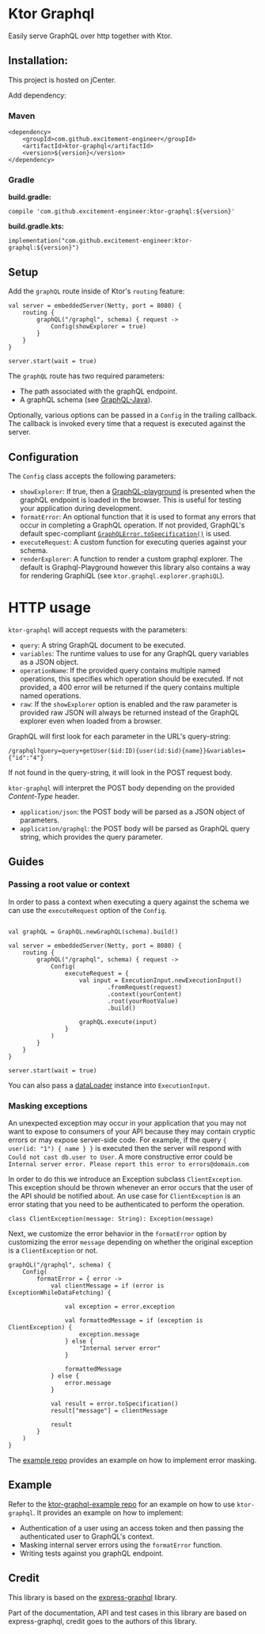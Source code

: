 # Ktor Graphql

Easily serve GraphQL over http together with Ktor.

## Installation: 

This project is hosted on jCenter.

Add dependency:

### Maven

```
<dependency>
    <groupId>com.github.excitement-engineer</groupId>
    <artifactId>ktor-graphql</artifactId>
    <version>${version}</version>
</dependency>
```

### Gradle
**build.gradle:**
```
compile 'com.github.excitement-engineer:ktor-graphql:${version}'
```
**build.gradle.kts:**
```
implementation("com.github.excitement-engineer:ktor-graphql:${version}")
```

## Setup

Add the `graphQL` route inside of Ktor's `routing` feature:

```
val server = embeddedServer(Netty, port = 8080) {
    routing {
        graphQL("/graphql", schema) { request ->
            Config(showExplorer = true)
        }
    }
}

server.start(wait = true)
``` 

The `graphQL` route has two required parameters:
 
- The path associated with the graphQL endpoint.
- A graphQL schema (see [GraphQL-Java](https://github.com/graphql-java/graphql-java)).

Optionally, various options can be passed in a `Config` in the trailing callback. The callback is invoked every time that a request
is executed against the server.

## Configuration

The `Config` class accepts the following parameters:

* `showExplorer`: If true, then a [GraphQL-playground](https://github.com/prisma-labs/graphql-playground) is presented when the graphQL endpoint is loaded in the browser. This is useful for testing your application during development.
* `formatError`: An optional function that it is used to format any errors that occur in completing a GraphQL operation. If not provided, GraphQL's default spec-compliant [`GraphQLError.toSpecification()`](https://github.com/graphql-java/graphql-java/blob/master/src/main/java/graphql/GraphQLError.java) is used.
* `executeRequest`: A custom function for executing queries against your schema. 
* `renderExplorer`: A function to render a custom graphql explorer. The default is Graphql-Playground however this library also contains a way for rendering 
GraphiQL (see `ktor.graphql.explorer.graphiQL`).


# HTTP usage

`ktor-graphql` will accept requests with the parameters:

* `query`: A string GraphQL document to be executed.
* `variables`: The runtime values to use for any GraphQL query variables as a JSON object.
* `operationName`: If the provided query contains multiple named operations, this specifies which operation should be executed. If not provided, a 400 error will be returned if the query contains multiple named operations.
* `raw`: If the `showExplorer` option is enabled and the raw parameter is provided raw JSON will always be returned instead of the GraphQL explorer even when loaded from a browser.

GraphQL will first look for each parameter in the URL's query-string:

```
/graphql?query=query+getUser($id:ID){user(id:$id){name}}&variables={"id":"4"}
```

If not found in the query-string, it will look in the POST request body.

`ktor-graphql` will interpret the POST body depending on the provided *Content-Type* header.

* `application/json`: the POST body will be parsed as a JSON object of parameters.
* `application/graphql`: the POST body will be parsed as GraphQL query string, which provides the query parameter.

## Guides

### Passing a root value or context

In order to pass a context when executing a query against the schema we can use the `executeRequest` option of the `Config`.
 
```

val graphQL = GraphQL.newGraphQL(schema).build()

val server = embeddedServer(Netty, port = 8080) {
    routing {
        graphQL("/graphql", schema) { request ->
            Config(
                executeRequest = {
                    val input = ExecutionInput.newExecutionInput()
                            .fromRequest(request)
                            .context(yourContent)
                            .root(yourRootValue)
                            .build()

                    graphQL.execute(input)
                }
            )
        }
    }
}

server.start(wait = true)
``` 

You can also pass a [dataLoader](https://www.graphql-java.com/documentation/v12/batching/) instance into `ExecutionInput`.

### Masking exceptions

An unexpected exception may occur in your application that you may not want to expose to consumers of your API because 
they may contain cryptic errors or may expose server-side code. For example, if the query `{ user(id: "1") { name } }` is executed then
the server will respond with `Could not cast db.user to User`. A more constructive error could be 
`Internal server error. Please report this error to errors@domain.com`

In order to do this we introduce an Exception subclass `ClientException`. This exception should be thrown whenever
an error occurs that the user of the API should be notified about. An use case for `ClientException` is an error stating that you need to be authenticated
to perform the operation.

```
class ClientException(message: String): Exception(message)
```

Next, we customize the error behavior in the `formatError` option by customizing the error `message`
depending on whether the original exception is a `ClientException` or not.

```
graphQL("/graphql", schema) {
    Config(
        formatError = { error ->
            val clientMessage = if (error is ExceptionWhileDataFetching) {

                val exception = error.exception

                val formattedMessage = if (exception is ClientException) {
                    exception.message
                } else {
                    "Internal server error"
                }

                formattedMessage
            } else {
                error.message
            }

            val result = error.toSpecification()
            result["message"] = clientMessage

            result
        }
    )
}
```

The [example repo](https://github.com/excitement-engineer/ktor-graphql-example) provides an example on how to implement error masking. 

## Example

Refer to the [ktor-graphql-example repo](https://github.com/excitement-engineer/ktor-graphql-example) for an example
on how to use `ktor-graphql`. It provides an example on how to implement:

* Authentication of a user using an access token and then passing the authenticated user to GraphQL's context.
* Masking internal server errors using the `formatError` function.
* Writing tests against you graphQL endpoint.

## Credit

This library is based on the [express-graphql](https://github.com/graphql/express-graphql) library. 

Part of the documentation, API and test cases in this library are based on express-graphql, credit goes to the authors of this library.

